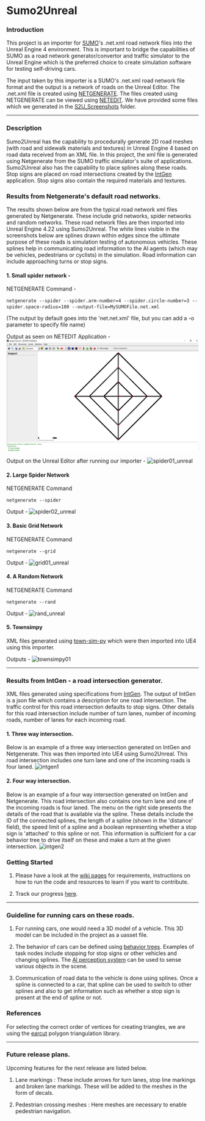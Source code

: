 # Sumo2Unreal

### Introduction
This project is an importer for [SUMO](http://sumo.dlr.de/wiki/Sumo_at_a_Glance)'s .net.xml road network files into the Unreal Engine 4 environment. This is important to bridge the capabilities of SUMO as a road network generator/convertor and traffic simulator to the Unreal Engine which is the preferred choice to create simulation software for testing self-driving cars.

The input taken by this importer is a SUMO's .net.xml road network file format and the output is a network of roads on the Unreal Editor. The .net.xml file is created using [NETGENERATE](http://sumo.dlr.de/wiki/NETGENERATE). The files created using NETGENERATE can be viewed using [NETEDIT](http://sumo.dlr.de/wiki/NETEDIT). We have provided some files which we generated in the [S2U_Screenshots]() folder.

---
### Description
Sumo2Unreal has the capability to procedurally generate 2D road meshes (with road and sidewalk materials and textures) in Unreal Engine 4 based on road data received from an XML file. In this project, the xml file is generated using Netgenerate from the SUMO traffic simulator's suite of applications. Sumo2Unreal also has the capability to place splines along these roads. Stop signs are placed on road intersections created by the [IntGen](https://github.com/AugmentedDesignLab/intgen) application. Stop signs also contain the required materials and textures.    


### Results from Netgenerate's default road networks.
The results shown below are from the typical road network xml files generated by Netgenerate. These include grid networks, spider networks and random networks. These road network files are then imported into Unreal Engine 4.22 using Sumo2Unreal. The white lines visible in the screenshots below are splines drawn within edges since the ultimate purpose of these roads is simulation testing of autonomous vehicles. These splines help in communicating road information to the AI agents (which may be vehicles, pedestrians or cyclists) in the simulation. Road information can include approaching turns or stop signs. 

#### 1. Small spider network - 

NETGENERATE Command - 
```
netgenerate --spider --spider.arm-number=4 --spider.circle-number=3 --spider.space-radius=100 --output-file=MySUMOFile.net.xml
```
(The output by default goes into the 'net.net.xml' file, but you can add a -o parameter to specify file name)

Output as seen on NETEDIT Application - 
![spider01_netedit](https://github.com/AugmentedDesignLab/Sumo2Unreal/blob/master/S2U_Screenshots/spider01_netedit.png)

Output on the Unreal Editor after running our importer - 
![spider01_unreal](https://github.com/AugmentedDesignLab/Sumo2Unreal/blob/master/newTests/diamond-spider.png)

#### 2. Large Spider Network 

NETGENERATE Command 
```
netgenerate --spider
```

Output - 
![spider02_unreal](https://github.com/AugmentedDesignLab/Sumo2Unreal/blob/master/newTests/regularSpiderWeb.png)

#### 3. Basic Grid Network 

NETGENERATE Command 
```
netgenerate --grid
```

Output - 
![grid01_unreal](https://github.com/AugmentedDesignLab/Sumo2Unreal/blob/master/newTests/grid.png)

#### 4. A Random Network 

NETGENERATE Command  
```
netgenerate --rand
```
Output - 
![rand_unreal](https://github.com/AugmentedDesignLab/Sumo2Unreal/blob/master/newTests/rand.png)


#### 5. Townsimpy 

XML files generated using [town-sim-py](https://github.com/AugmentedDesignLab/town-sim-py) which were then imported into UE4 using this importer.

Outputs - 
![townsimpy01](https://github.com/AugmentedDesignLab/Sumo2Unreal/blob/master/newTests/TownSimPy.png)

---
### Results from IntGen - a road intersection generator.

XML files generated using specifications from [IntGen](https://github.com/AugmentedDesignLab/intgen). The output of IntGen is a json file which contains a description for one road intersection. The traffic control for this road intersection defaults to stop signs. Other details for this road intersection include number of turn lanes, number of incoming roads, number of lanes for each incoming road.

#### 1. Three way intersection.

Below is an example of a three way intersection generated on IntGen and Netgenerate. This was then imported into UE4 using Sumo2Unreal. This road intersection includes one turn lane and one of the incoming roads is four laned.
![intgen1](https://github.com/AugmentedDesignLab/Sumo2Unreal/blob/master/newTests/threeway-oneturnlane-onefourlanedroad.png)

#### 2. Four way intersection.

Below is an example of a four way intersection generated on IntGen and Netgenerate. This road intersection also contains one turn lane and one of the incoming roads is four laned. The menu on the right side presents the details of the road that is available via the spline. These details include the ID of the connected splines, the length of a spline (shown in the 'distance' field), the speed limit of a spline and a boolean representing whether a stop sign is 'attached' to this spline or not. This information is sufficient for a car behavior tree to drive itself on these and make a turn at the given intersection. 
![intgen2](https://github.com/AugmentedDesignLab/Sumo2Unreal/blob/master/newTests/4-way-onefourlanedroad.png)


### Getting Started 

1. Please have a look at the [wiki pages](https://github.com/AugmentedDesignLab/Sumo2Unreal/wiki) for requirements, instructions on how to run the code and resources to learn if you want to contribute. 

2. Track our progress [here](https://github.com/AugmentedDesignLab/Sumo2Unreal/projects/1).
---

### Guideline for running cars on these roads.

1. For running cars, one would need a 3D model of a vehicle. This 3D model can be included in the project as a uasset file.

2. The behavior of cars can be defined using [behavior trees](https://docs.unrealengine.com/en-US/Engine/ArtificialIntelligence/BehaviorTrees/index.html). Examples of task nodes include stopping for stop signs or other vehicles and changing splines. The [AI perception system](https://docs.unrealengine.com/en-US/Engine/ArtificialIntelligence/AIPerception/index.html) can be used to sense various objects in the scene. 

3. Communication of road data to the vehicle is done using splines. Once a spline is connected to a car, that spline can be used to switch to other splines and also to get information such as whether a stop sign is present at the end of spline or not. 

### References
For selecting the correct order of vertices for creating triangles, we are using the [earcut](https://github.com/mapbox/earcut.hpp) polygon triangulation library.

---

### Future release plans.
Upcoming features for the next release are listed below.

1. Lane markings : These include arrows for turn lanes, stop line markings and broken lane markings. These will be added to the meshes in the form of decals. 

2. Pedestrian crossing meshes : Here meshes are necessary to enable pedestrian navigation.


